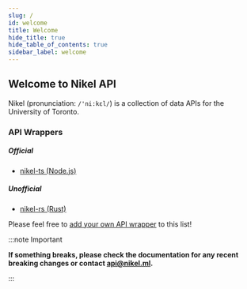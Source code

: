 ```yaml
---
slug: /
id: welcome
title: Welcome
hide_title: true
hide_table_of_contents: true
sidebar_label: welcome
---
```


## Welcome to Nikel API

Nikel (pronunciation: `/'ni:kɛl/`) is a collection of data APIs for the University of Toronto.

### API Wrappers

##### Official

* [nikel-ts (Node.js)](https://www.npmjs.com/package/nikel)

##### Unofficial

* [nikel-rs (Rust)](https://crates.io/crates/nikel-rs)

Please feel free to [add your own API wrapper](https://github.com/nikel-api/nikel-docs/edit/master/docs/welcome.md) to this list!

:::note Important

**If something breaks, please check the documentation for any recent breaking changes or contact [api@nikel.ml](mailto:api@nikel.ml).**

:::
